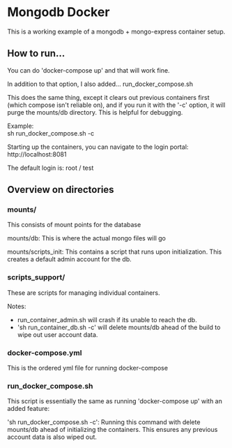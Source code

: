 # Mongodb Docker

This is a working example of a mongodb + mongo-express container setup.

## How to run...

You can do 'docker-compose up' and that will work fine.

In addition to that option, I also added...
run_docker_compose.sh

This does the same thing, except it clears out previous containers first (which compose isn't reliable on),
and if you run it with the '-c' option, it will purge the mounts/db directory. This is helpful for debugging.

Example:<br>
sh run_docker_compose.sh -c

Starting up the containers, you can navigate to the login portal:
http://localhost:8081

The default login is:
root / test

## Overview on directories

### mounts/

This consists of mount points for the database

mounts/db: This is where the actual mongo files will go

mounts/scripts_init: This contains a script that runs upon initialization. This creates a default
admin account for the db.

### scripts_support/

These are scripts for managing individual containers.

Notes: 
- run_container_admin.sh will crash if its unable to reach the db.
- 'sh run_container_db.sh -c' will delete mounts/db ahead of the build to wipe out user account data.

### docker-compose.yml

This is the ordered yml file for running docker-compose

### run_docker_compose.sh

This script is essentially the same as running 'docker-compose up' with an added feature:

'sh run_docker_compose.sh -c': Running this command with delete mounts/db ahead of initializing
the containers. This ensures any previous account data is also wiped out.






















































